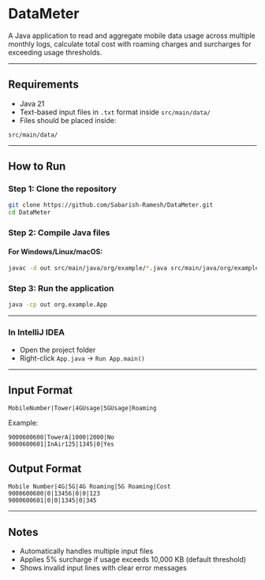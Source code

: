 #  DataMeter

A Java application to read and aggregate mobile data usage across multiple monthly logs, calculate total cost with roaming charges and surcharges for exceeding usage thresholds.

---

##  Requirements
- Java 21
- Text-based input files in `.txt` format inside `src/main/data/`
- Files should be placed inside:
```
src/main/data/
```

---

## How to Run

### Step 1: Clone the repository
```bash
git clone https://github.com/Sabarish-Ramesh/DataMeter.git
cd DataMeter
```

### Step 2: Compile Java files
#### For Windows/Linux/macOS:
```bash
javac -d out src/main/java/org/example/*.java src/main/java/org/example/models/*.java src/main/java/org/example/parser/*.java src/main/java/org/example/calculate/*.java
```

### Step 3: Run the application
```bash
java -cp out org.example.App
```

---


###  In IntelliJ IDEA
- Open the project folder
- Right-click `App.java` → `Run App.main()`

---

##  Input Format
```
MobileNumber|Tower|4GUsage|5GUsage|Roaming
```
Example:
```
9000600600|TowerA|1000|2000|No
9000600601|InAir125|1345|0|Yes
```


##  Output Format

```
Mobile Number|4G|5G|4G Roaming|5G Roaming|Cost
9000600600|0|13456|0|0|123
9000600601|0|0|1345|0|345
```
---

## Notes
- Automatically handles multiple input files
- Applies 5% surcharge if usage exceeds 10,000 KB (default threshold)
- Shows invalid input lines with clear error messages
